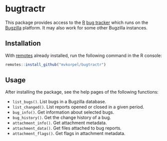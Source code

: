 # bugtractr

This package provides access to the [R](https://www.r-project.org/)
[bug tracker](https://bugs.r-project.org/) which runs on the
[Bugzilla](https://www.bugzilla.org/) platform. It may also work for
some other Bugzilla instances.

## Installation

With [remotes](https://github.com/r-lib/remotes) already installed,
run the following command in the R console:

```R
remotes::install_github("mvkorpel/bugtractr")
```

## Usage

After installing the package, see the help pages of the following functions:

- `list_bugs()`. List bugs in a Bugzilla database.
- `list_changed()`. List reports opened or closed in a given period.
- `bug_info()`. Get information about selected bugs.
- `bug_history()`. Get the change history of a bug.
- `attachment_info()`. Get attachment metadata.
- `attachment_data()`. Get files attached to bug reports.
- `attachment_flags()`. Get flags in attachment metadata.
